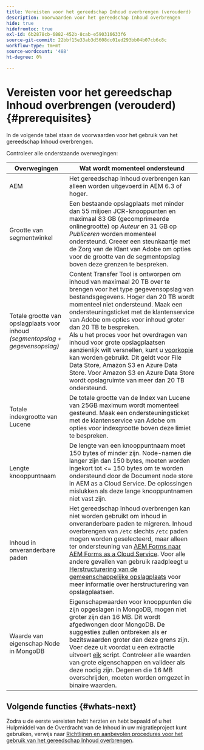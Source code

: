 ```yaml
---
title: Vereisten voor het gereedschap Inhoud overbrengen (verouderd)
description: Voorwaarden voor het gereedschap Inhoud overbrengen
hide: true
hidefromtoc: true
exl-id: 6b2878cb-6882-452b-8cab-e590316633f6
source-git-commit: 22bbf15e33ab3d5608dc01ed293bb04b07cb6c8c
workflow-type: tm+mt
source-wordcount: '488'
ht-degree: 0%

---
```


# Vereisten voor het gereedschap Inhoud overbrengen (verouderd) {#prerequisites}

In de volgende tabel staan de voorwaarden voor het gebruik van het gereedschap Inhoud overbrengen.

Controleer alle onderstaande overwegingen:

| Overwegingen | Wat wordt momenteel ondersteund |
|--- |--- |
| AEM | Het gereedschap Inhoud overbrengen kan alleen worden uitgevoerd in AEM 6.3 of hoger. |
| Grootte van segmentwinkel | Een bestaande opslagplaats met minder dan 55 miljoen JCR-knooppunten en maximaal 83 GB (gecomprimeerde onlinegrootte) op *Auteur* en 31 GB op *Publiceren* worden momenteel ondersteund. Creeer een steunkaartje met de Zorg van de Klant van Adobe om opties voor de grootte van de segmentopslag boven deze grenzen te bespreken. |
| Totale grootte van opslagplaats voor inhoud <br>*(segmentopslag + gegevensopslag)* | Content Transfer Tool is ontworpen om inhoud van maximaal 20 TB over te brengen voor het type gegevensopslag van bestandsgegevens. Hoger dan 20 TB wordt momenteel niet ondersteund. Maak een ondersteuningsticket met de klantenservice van Adobe om opties voor inhoud groter dan 20 TB te bespreken. <br>Als u het proces voor het overdragen van inhoud voor grote opslagplaatsen aanzienlijk wilt versnellen, kunt u [voorkopie](https://experienceleague.adobe.com/docs/experience-manager-cloud-service/moving/cloud-migration/content-transfer-tool/handling-large-content-repositories.html?lang=en#setting-up-pre-copy-step) kan worden gebruikt. Dit geldt voor File Data Store, Amazon S3 en Azure Data Store. Voor Amazon S3 en Azure Data Store wordt opslagruimte van meer dan 20 TB ondersteund. |
| Totale indexgrootte van Lucene | De totale grootte van de Index van Lucene van 25GB maximum wordt momenteel gesteund. Maak een ondersteuningsticket met de klantenservice van Adobe om opties voor indexgrootte boven deze limiet te bespreken. |
| Lengte knooppuntnaam | De lengte van een knooppuntnaam moet 150 bytes of minder zijn. Node-namen die langer zijn dan 150 bytes, moeten worden ingekort tot &lt;= 150 bytes om te worden ondersteund door de Document node store in AEM as a Cloud Service. De oplossingen mislukken als deze lange knooppuntnamen niet vast zijn. |
| Inhoud in onveranderbare paden | Het gereedschap Inhoud overbrengen kan niet worden gebruikt om inhoud in onveranderbare paden te migreren. Inhoud overbrengen van `/etc` slechts `/etc` paden mogen worden geselecteerd, maar alleen ter ondersteuning van [AEM Forms naar AEM Forms as a Cloud Service](https://experienceleague.adobe.com/docs/experience-manager-forms-cloud-service/forms/migrate-to-forms-as-a-cloud-service.html?lang=en#paths-of-various-aem-forms-specific-assets). Voor alle andere gevallen van gebruik raadpleegt u [Herstructurering van de gemeenschappelijke opslagplaats](https://experienceleague.adobe.com/docs/experience-manager-64/deploying/restructuring/all-repository-restructuring-in-aem-6-4.html?lang=en#restructuring) voor meer informatie over herstructurering van opslagplaatsen. |
| Waarde van eigenschap Node in MongoDB | Eigenschapwaarden voor knooppunten die zijn opgeslagen in MongoDB, mogen niet groter zijn dan 16 MB. Dit wordt afgedwongen door MongoDB. De suggesties zullen ontbreken als er bezitswaarden groter dan deze grens zijn. Voer deze uit voordat u een extractie uitvoert [eik](https://repo1.maven.org/maven2/org/apache/jackrabbit/oak-run/1.38.0/oak-run-1.38.0.jar) script. Controleer alle waarden van grote eigenschappen en valideer als deze nodig zijn. Degenen die 16 MB overschrijden, moeten worden omgezet in binaire waarden. |

## Volgende functies {#whats-next}

Zodra u de eerste vereisten hebt herzien en hebt bepaald of u het Hulpmiddel van de Overdracht van de Inhoud in uw migratieproject kunt gebruiken, verwijs naar [Richtlijnen en aanbevolen procedures voor het gebruik van het gereedschap Inhoud overbrengen](https://experienceleague.adobe.com/docs/experience-manager-cloud-service/moving/cloud-migration/content-transfer-tool/guidelines-best-practices-content-transfer-tool.html?lang=en).
